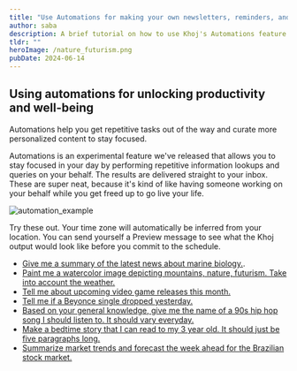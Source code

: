 ```yaml
---
title: "Use Automations for making your own newsletters, reminders, and more"
author: saba
description: A brief tutorial on how to use Khoj's Automations feature
tldr: ""
heroImage: /nature_futurism.png
pubDate: 2024-06-14
---
```


## Using automations for unlocking productivity and well-being

Automations help you get repetitive tasks out of the way and curate more personalized content to stay focused. 

Automations is an experimental feature we've released that allows you to stay focused in your day by performing repetitive information lookups and queries on your behalf. The results are delivered straight to your inbox. These are super neat, because it's kind of like having someone working on your behalf while you get freed up to go live your life.

![automation_example](/automation_bedtime_story.png)

Try these out. Your time zone will automatically be inferred from your location. You can send yourself a Preview message to see what the Khoj output would look like before you commit to the schedule.
- [Give me a summary of the latest news about marine biology.](https://app.khoj.dev/automations?subject=Latest%20Marine%20Biology%20News%20Summary&crontime=45%2010%20*%20*%200&queryToRun=Give%20me%20a%20summary%20of%20the%20latest%20news%20about%20marine%20biology).
- [Paint me a watercolor image depicting mountains, nature, futurism. Take into account the weather.](https://app.khoj.dev/automations?subject=Watercolor%20Painting%3A%20Mountains%2C%20Nature%2C%20and%20Futurism%20with%20Weather%20Consideration&crontime=00%209%20*%20*%206&queryToRun=Paint%20me%20a%20watercolor%20image%20depicting%20mountains%2C%20nature%2C%20futurism.%20Take%20into%20account%20the%20weather.)
- [Tell me about upcoming video game releases this month.](https://app.khoj.dev/automations?subject=Upcoming%20Video%20Game%20Releases%20This%20Month&crontime=00%2010%201%20*%20*&queryToRun=Tell%20me%20about%20upcoming%20video%20game%20releases%20this%20month)
- [Tell me if a Beyonce single dropped yesterday.](https://app.khoj.dev/automations?subject=Beyonc%C3%A9%20Single%20Release%20Update&crontime=15%2010%20*%20*%20*&queryToRun=Tell%20me%20if%20a%20Beyonc%C3%A9%20single%20dropped%20yesterday)
- [Based on your general knowledge, give me the name of a 90s hip hop song I should listen to. It should vary everyday.](https://app.khoj.dev/automations?subject=Daily%2090s%20Hip%20Hop%20Song%20Recommendation&crontime=00%201%20*%20*%20*&queryToRun=Based%20on%20your%20general%20knowledge%2C%20give%20me%20the%20name%20of%20a%2090s%20hip%20hop%20song%20I%20should%20listen%20to.%20It%20should%20vary%20everyday.)
- [Make a bedtime story that I can read to my 3 year old. It should just be five paragraphs long.](https://app.khoj.dev/automations?subject=Five-Paragraph%20Bedtime%20Story%20for%20a%203-Year-Old&crontime=30%209%20*%20*%20*&queryToRun=Make%20a%20bedtime%20story%20that%20I%20can%20read%20to%20my%203%20year%20old.%20It%20should%20just%20be%20five%20paragraphs%20long.)
- [Summarize market trends and forecast the week ahead for the Brazilian stock market.](https://app.khoj.dev/automations?subject=Weekly%20Brazilian%20Stock%20Market%20Trends%20and%20Forecast&crontime=00%209%20*%20*%201&queryToRun=Summarize%20market%20trends%20and%20forecast%20the%20week%20ahead%20for%20the%20Brazilian%20stock%20market.)




